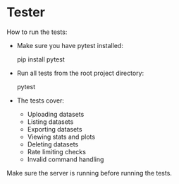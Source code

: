 # Tester

How to run the tests:

- Make sure you have pytest installed:
  
  pip install pytest

- Run all tests from the root project directory:

  pytest

- The tests cover:

  - Uploading datasets
  - Listing datasets
  - Exporting datasets
  - Viewing stats and plots
  - Deleting datasets
  - Rate limiting checks
  - Invalid command handling

Make sure the server is running before running the tests.
